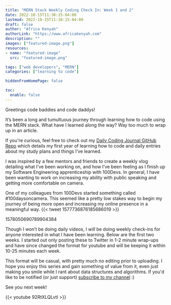 ```yaml
---
title: "MERN Stack Weekly Coding Check In: Week 1 and 2"
date: 2022-10-15T11:38:15-04:00
lastmod: 2022-10-15T11:38:15-04:00
draft: false
author: "Africa Kenyah"
authorLink: "https://www.africakenyah.com"
description: ""
images: ["featured-image.png"]
resources:
- name: "featured-image"
  src: "featured-image.png"

tags: ["web developers", "MERN"]
categories: ["learning to code"]

hiddenFromHomePage: false

toc:
  enable: false
---
```

Greetings code baddies and code daddys! 


It’s been a long and tumultuous journey through learning how to code using the MERN stack. What have I learned along the way? Way too much to wrap up in an article. 

If you're curious, feel free to check out my [Daily Coding Journal GitHub Repo](https://github.com/codingtherapist/daily-coding-journal) which details my first year of learning how to code and daily entries about my study plans and things I’ve learned.

I was inspired by a few mentors and friends to create a weekly vlog detailing what I’ve been working on, and how I’ve been feeling as I finish up my Software Engineering apprenticeship with 100Devs. In general, I have been wanting to work on increasing my ability with public speaking and getting more comfortable on camera. 

One of my colleagues from 100Devs started something called #100daysoncamera. This seemed like a pretty low stakes way to begin my journey of being more open and increasing my online presence in a meaningful way. 
{{< tweet 1577736876185686019 >}}

1578050690789904384

Though I won’t be doing daily videos, I *will* be doing weekly check-ins for anyone interested in what I have been learning. Below are the first two weeks. I started out only posting these to Twitter in 1-2 minute wrap-ups and have since changed the format for youtube and will be keeping it within 10-25 minutes each week.

 This format will be casual,  with pretty much no editing prior to uploading. I hope you enjoy this series and gain something of value from it, even just making you smile while I rant about data structures and algorithms. If you'd like to be notified (or just support) [subscribe to my channel](https://www.youtube.com/channel/UCiaMi-uLijoOEPT0lfaQCvw) :) 
 
 See you next week!


{{< youtube 92RtXLQLvtI >}}
